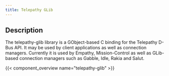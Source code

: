 ```yaml
---
title: Telepathy GLib
---
```


## Description

The telepathy-glib library is a GObject-based C binding for the Telepathy D-Bus API. It may be used by client applications as well as connection managers. Currently it is used by Empathy, Mission-Control as well as GLib-based connection managers such as Gabble, Idle, Rakia and Salut.

{{< component_overview name="telepathy-glib" >}}
